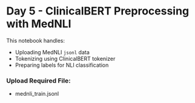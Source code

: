 # Day 5 - ClinicalBERT Preprocessing with MedNLI

This notebook handles:
- Uploading MedNLI `jsonl` data
- Tokenizing using ClinicalBERT tokenizer
- Preparing labels for NLI classification

### Upload Required File:
- mednli_train.jsonl
